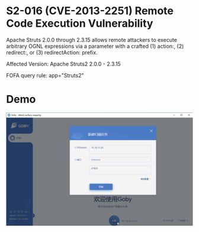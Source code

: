 # S2-016 (CVE-2013-2251) Remote Code Execution Vulnerability

Apache Struts 2.0.0 through 2.3.15 allows remote attackers to execute arbitrary OGNL expressions via a parameter with a crafted (1) action:, (2) redirect:, or (3) redirectAction: prefix.

Affected Version: Apache Struts2 2.0.0 - 2.3.15

FOFA query rule: app="Struts2"

# Demo

![](S2-016.gif)

